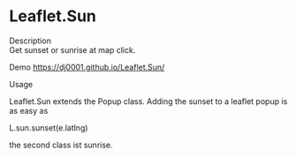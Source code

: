 # Leaflet.Sun
Description  
Get sunset or sunrise at map click.


Demo
https://dj0001.github.io/Leaflet.Sun/

Usage

Leaflet.Sun extends the Popup class. Adding the sunset to a leaflet popup is as easy as

L.sun.sunset(e.latlng)

the second class ist sunrise.
